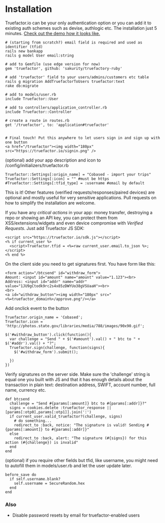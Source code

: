 # Installation

Truefactor.io can be your only authentication option or you can add it to existing auth schemes such as devise, authlogic etc. The installation just 5 minutes. <a href="http://cobased.com/">Check out the demo how it looks like.</a>


```
# (starting from scratch?) email field is required and used as identifier (tfid)
rails new bankapp
rails g model User email:string

# add to Gemfile (use edge version for now)
gem 'truefactor', github: 'sakurity/truefactory-ruby'

# add 'truefactor' field to your users/admins/customers etc table
rails g migration AddTruefactorToUsers truefactor:text
rake db:migrate

# add to models/user.rb
include Truefactor::User

# add to controllers/application_controller.rb
include Truefactor::Controller

# create a route in routes.rb
get '/truefactor', to: 'application#truefactor'


# Final touch! Put this anywhere to let users sign in and sign up with one button
<a href="/truefactor"><img width="180px" src="https://truefactor.io/signin.png" />
```


(optional) add your app description and icon to /config/initializers/truefactor.rb
```
Truefactor::Settings[:origin_name] = "Cobased - import your trips"
Truefactor::Settings[:icon] = "" #must be https
#Truefactor::Settings[:tfid_type] = :username #email by default
```

This is it! Other features (verified requests/responses/paired devices) are optional and mostly useful for very sensitive applications. Pull requests on how to simplify the installation are welcome.

If you have any *critical actions* in your app: money transfer, destroying a repo or showing an API key, you can protect them from XSS/extensions/widgets and even device compromise with *Verified Requests*. Just add Truefactor JS SDK:
```
<script src="https://truefactor.io/sdk.js"></script>
<% if current_user %>
  <script>Truefactor.tfid = <%=raw current_user.email.to_json %>;</script>
<% end %>
```
On the client side you need to get signatures first. You have form like this:
```
<form action="/btcsend" id="withdraw_form">
Amount: <input id="amount" name="amount" value="1.123"><br>
Address: <input id="addr" name="addr" value="1JU9gCtodk9rc2s4x85zDWYUo38gVSUaaH"><br>
<br>
<a id="withdraw_button"><img width="180px" src="<%=truefactor_domain%>/approve.png"/></a>
```

Add onclick event to the button
```
Truefactor.origin_name = 'Cobased';
Truefactor.icon = 'http://photos.state.gov/libraries/media/788/images/90x90.gif';

$('#withdraw_button').click(function(){
  var challenge = "Send " + $('#amount').val() + " btc to " + $('#addr').val() + "?";
  Truefactor.sign(challenge, function(signs){
    $('#withdraw_form').submit();

  })
})
```

Verify signatures on the server side. Make sure the 'challenge' string is equal one you built with JS and that it has enough details about the transaction in plain text: destination address, SWIFT, account number, full name, currency etc.

```
def btcsend
  challenge = "Send #{params[:amount]} btc to #{params[:addr]}?"
  signs = cookies.delete :truefactor_response || [params[:otp0],params[:otp1]].join(':')
  if current_user.valid_truefactor?(challenge, signs)
    # do something...
    redirect_to :back, notice: "The signature is valid! Sending #{params[:amount]} to #{params[:addr]}"
  else
    redirect_to :back, alert: "The signature (#{signs}) for this action (#{challenge}) is invalid"
  end
end
```


(optional) if you require other fields but tfid, like username, you might need to autofill them in models/user.rb and let the user update later.
```
before_save do
  if self.username.blank?
    self.username = SecureRandom.hex
  end
end
```

### Also

* Disable password resets by email for truefactor-enabled users

